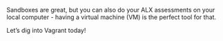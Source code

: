 Sandboxes are great, but you can also do your ALX assessments on your local computer - having a virtual machine (VM) is the perfect tool for that.

Let’s dig into Vagrant today!
